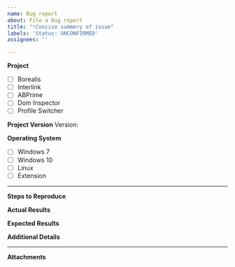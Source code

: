 ```yaml
---
name: Bug report
about: File a bug report
title: "!Concise summery of issue"
labels: 'Status: UNCONFIRMED'
assignees: ''

---
```


**Project**
- [ ] Borealis
- [ ] Interlink
- [ ] ABPrime
- [ ] Dom Inspector
- [ ] Profile Switcher

**Project Version**
Version: 

**Operating System**
- [ ] Windows 7
- [ ] Windows 10
- [ ] Linux
- [ ] Extension

----

**Steps to Reproduce**

**Actual Results**

**Expected Results**

**Additional Details**

----

**Attachments**
